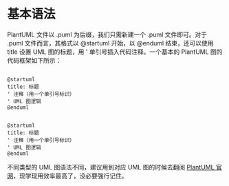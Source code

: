 # 基本语法

PlantUML 文件以 .puml 为后缀，我们只需新建一个 .puml 文件即可。对于 .puml 文件而言，其格式以 @startuml 开始，以 @enduml 结束，还可以使用 title 设置 UML 图的标题，用 ' 单引号插入代码注释。一个基本的 PlantUML 图的代码框架如下所示：

  

```plant-uml

@startuml
title: 标题
' 注释（用一个单引号标识）
' UML 图逻辑
@enduml

```

  

```plantuml

@startuml
title: 标题
' 注释（用一个单引号标识）
' UML 图逻辑
@enduml

```

  

不同类型的 UML 图语法不同，建议用到对应 UML 图的时候去翻阅 [PlantUML 官网](https://plantuml.com/zh/)，现学现用效率最高了，没必要强行记住。
